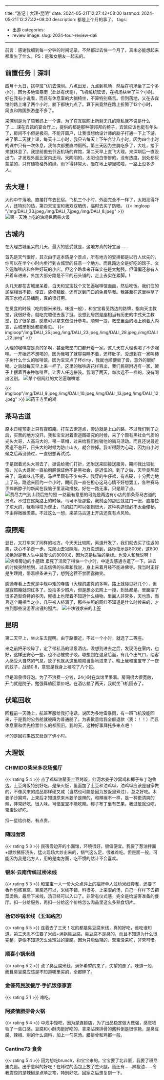 
---
title: "游记｜大理-昆明"
date: 2024-05-21T12:27:42+08:00
lastmod: 2024-05-21T12:27:42+08:00
description: 都是上个月的事了。
tags:
- 出游
categories:
-  review
image: 
slug: 2024-tour-review-dali

---

前言：感谢我细到每一分钟的时间记录，不然都过去快一个月了，真未必能想起来都发生了什么。PS：是和女朋友一起去的。
## 前置任务｜深圳

四月十九日，搭早班飞机去深圳。八点出发，九点到机场，然后在机场坐了三个多小时。因为多地雷暴雨（此处有伏笔），飞机统统延误，在机场枯坐了三个小时。好在我有小说看，而且有休息室的大躺椅坐，不算特别痛苦。但到落地，又在去宾馆的路上堵了两个小时，躺下都快九点了。算下来竟然在路上折腾了12个小时，简直和跨国旅游差不多了。

来深圳是为了陪我妈上一个课，为了在互联网上所剩无几的隐私就不说是什么了……课在宾馆的宴会厅上，提供的都是那种硬邦邦的椅子，宾馆应该也挺有年头了，房间不小但是极闷，不能开窗户，让我很想给设计师的脑子打通一下上下游。来了第二天就上课，每天十二小时，我只去每天上下午合计八小时，因为四个小时的课中只有一次休息，我每次都要直冲厕所。第三天因为生腌吃多了，大吐，接下来就休息了。我提前搬去邻近机场的宾馆，第二天早上直飞大理。来深圳后一直没出门，才发现外面比室内还闷，天阴阴的，太阳也白惨惨的，没有热度，到处都灰蒙蒙的，只有植物格外的绿。雨下得非常大，砸在地上噼里啪啦，一路上没多少人。

## 去大理！

大约中午落地，直接打车去民宿。飞机三个小时，外面完全不一样了，太阳亮得吓人，还特别的热，第四天宝宝和我双双晒伤，临时去买了防晒。
{{< imgloop "/img/DALI_33.jpeg,/img/DALI_7.jpeg,/img/DALI_8.jpeg" >}} 
![第一天晚上吃的油鸡纵菌柴火饭](/img/DALI_29.jpeg)
## 古城内
在大理古城里呆的几天，最大的感受就是，这地方真的好宜居……

首先是天气很好，其次由于这本质是个景点，所有地方的安排都是以行人优先的，你可以在半个小时内步行到古城里的任意一个地方。而且路边全是好吃的馆子、文艺逼咖啡店和各种好玩的小店。但这个路拿来开车实在是太勉强，但偏偏还总有人开着车进来，外加大部分路是不平的石头铺的，走上去实在累脚。!

头几天都在古城里呆着，白天和宝宝找个文艺逼咖啡馆画画，然后吃饭。我们住的民宿相当不错，便宜，装修精致，还有送到门口的免费早餐。我甚至在这里种草了高压水枪式马桶刷，真的很好用。

在觅食的时候（吃的银米米线，味道一般），和宝宝看见路边的路牌，指向天主教堂，我很好奇，就吃完顺便去逛了逛。没想到居然是座相当有历史的中式天主教堂，拍了很多照，感觉可以拿来做设计参考。顺带一提，教堂里面的墙上刷着大内宣，古城里到处都能看见。
{{< imgloop"/img/DALI_25.jpeg,/img/DALI_23.jpeg,/img/DALI_28.jpeg,/img/DALI_22.jpeg" >}} 

大理的咖啡店是真的多啊，甚至教堂门口都开着一家。这几天在大理也喝了不少咖啡。一开始还不想喝的，因为我喝了就容易睡不着，还坏肚子。没想到在一家叫柿子树什么什么的咖啡馆，因为宝宝点了杯dirty，我就也顺便尝了尝，意外的很好喝。之后就每天早上来一杯了。这里的咖啡店花样百出，我们民宿附近有一家，架子上摆着百来种咖啡豆，让客人任选拼装。我喝了两天，每次选不一样的，没有喝出区别。
![某个很网红的文艺逼咖啡馆](/img/DALI_20.jpeg)

{{< imgloop"/img/DALI_9.jpeg,/img/DALI_10.jpeg,/img/DALI_13.jpeg,/img/DALI_12.jpeg" >}} 
![药王寺里的鸡](/img/DALI_11.jpeg)
## 茶马古道
原本日程预定上只有寂照庵。打车去索道点，旁边就是上山的路。不过我们到了之后，买票的地方没开。我和宝宝对着索道图研究的时候，来了个颇有黑社会气质的光头大哥，人高马大的，带一草帽，过来给我们推销他的骑马活动。而且还说最近索道不总开，日头大的时候为防止山火，就会停掉。我听得颇为心动，因为自小时候之后再没骑过，一直很想再试试。

于是跟着光头大哥去了，据说给我们打折，还附送来回接送服务，期间我比较犹豫，光头大哥就一直拍胸脯保证他不是黑社会，是退伍的。到了之后，天毕竟热起来了，马粪味儿不提，马栏里颇有不少虫子。我穿的牛仔裙，有点硬，十分费力地上了马，路途来回约一个小时，期间我一直在担心这马心情不好想罢工，各种赛马手摔断脖子的新闻在我脑子里滚动播放。好在一路无事，只是颠了点。
![费尽力气到山顶后拍的照](/img/DALI_4.jpeg)
一路最有意思的可能是两边有小店的那条茶马古道的景点。不过在这条路上的时候，马可不管那些，我前面的那匹就肛门一张，直接拉了坨大的，我看得叹为观止，马的肛门可以张到很大，这种构造想必不太会便秘，不由得微微羡慕。不过这么一想，来茶马古道上开店还真有点风险。
## 寂照庵
翌日，又打车来了同样的地方。今天天比较阴，索道开发了，我们就去买了往返的票，决心不多走一步。先爬山去寂照庵，万万没想到，路标指示是800米，这800米绝对是我人生中最漫长的8000米，因为这是纵轴的坐标。也没人和我说啊！
![佛塔旁边的小墓碑](/img/DALI_1.jpeg)
累死了活爬了得快一个小时，中途去感通寺逛了一下。进去的时候突然想到，过去信佛的长辈和我说，身上来着月经不能进佛寺。我当时正好是生理期，带着棉条进去了，想到这茬不禁面露微笑。

感通寺看上去就是中规中矩的寺庙（大理的庙真的多啊，路上就碰见好几个），但是寂照庵就网红多了。没拍多少照片，但是想必去网上一搜，到处都是。里面摆了很多造型奇特的多肉，屋檐上也爬着不知道什么植物。里面人非常多，天也热，而且这个庵相当之小，几乎被人挤满了，那些拍照的网红不知道是什么时候来的，才拍到那些没游客出镜的照片。
![十块钱求来的上签](/img/DALI_34.jpeg)
## 昆明
第二天早上，坐火车去昆明。由于路很近，不过一个小时，就选了二等座。

来之前把牙咬碎了，定了带私汤的温泉酒店。没想到进去之后，发现汤在室内，也好，这样还安心一些，也不必被蚊子咬。哪想到在温泉后面，有几个出气口，给客人感受大自然的气息，蚊子也就从这里顺顺当当地进来了。晚上我和宝宝守了一夜的蚊子，战绩0:8，意思是我身上被咬了八个包。

但是温泉很好泡。为了不浪费一分钱，24小时在宾馆里呆着。房间很大很宽敞，开门就是院子。勉强算值回票价吧。在酒店躺了两天，我就坐飞机回去了。

## 伏笔回收
回程前一天晚上，航班客服给我打电话，说因为多地雷暴雨，有一班飞机没能回来，于是我的公务舱就被降为普通舱了。为表歉意给我全额退款（我：！！）而且休息室和优先检票什么的都照旧。我的天，这种好事拜托多来点吧！

坏的是回程果然又延误了俩小时。

## 大理饭

### CHIMIDO柴米多农场餐厅
{{< rating 5 4 >}}
点了鸡纵油藜麦土豆烤饭，红河木姜子沙窝鸡和椰子布丁泡鲁达。土豆烤饭特别好吃，是柴火饭，里面加了土豆和油鸡纵，油鸡纵应该是自家做的，不像买来的成品那样硬又咸（当然也可能是因为放饭里煮过），总之好吃。木姜子沙窝鸡，上来后才知道原来木姜子是辣的，和辣椒不一样，是一种更清爽的辣，非常好吃，很入味。可惜宝宝不能吃辣。椰子布丁里有芒果，我过敏就没吃，宝宝说好吃。

扣一星给价格，有点贵。
### 随园面馆
{{< rating 5 3 >}}
民宿旁边开的小面馆，环境很好，很偏便宜。我要了葱油拌面+爆炒猪肝浇头，猛火现场大炒出来的，锅气这么足，很难难吃。但是面一般，可能因为我是北方人，用的是南方面，吃不惯的估计不会喜欢。

### 银米·云南传统过桥米线 
{{< rating 5 3 >}}
和宝宝一人一份大众点评上的招牌单人过桥米线套餐，还要了香炸包浆豆腐。豆腐还可以，米线不错。料很多，上来滚的汤，自己一样样下去把菜烫熟，最后下米线，汤已经可以入口了。非常有仪式感，完全是给游客准备的餐厅。扣一分给服务，再扣一分给这个价格怎么肉品里这么多熟食切片。

### 杨记砂锅米线（玉洱路店）
{{< rating 5 5 >}}
连着去了三天！吃的都是臭豆腐米线，真的好吃，谁吃谁知道。第三天忍不住要了米线+满锅臭豆腐。臭豆腐不是臭的，而且不知道为什么很完整，更像不知道怎么处理过的豆腐。因为只能做辣的，宝宝没来吃，非常可惜。

### 顺喜小锅米线
{{< rating 5 2 >}}
点了臭豆腐米线，满怀希望的来了，失望的走了。味道一般，而且臭豆腐应该是不知道哪里买的，全都碎了。

### 金傣苑民族餐厅·手抓饭傣家宴
{{< rating 5 1 >}}
难吃。

### 阿婆情腊排骨火锅
{{< rating 5 4 >}}
中规中矩吧，因为是连锁店，为了出品稳定做大做强，感觉牺牲了一些口感。豆腐和小酥肉挺好吃的，拿来沾辣排骨的酱料倒是很惊艳，是臭豆腐、辣椒、别的什么调料，加上一勺原汤。腊排骨和鸡都一般。

### Cantine73·食舍
{{< rating 5 4 >}}
因为想吃brunch，和宝宝来的。宝宝要了北非蛋，我要了班尼迪克蛋。出乎意料的好吃！在烤过的面包上放了生火腿，蛋还有……辣椒油……令我震惊的是辣椒是点睛之笔，特别好吃，回家之后想复刻一下。